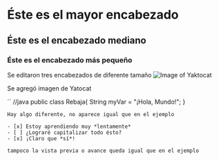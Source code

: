 # Éste es el mayor encabezado
## Éste es el encabezado mediano
### Éste es el encabezado más pequeño

Se editaron tres encabezados de diferente tamaño
![Image of Yaktocat](https://octodex.github.com/images/yaktocat.png)

Se agregó imagen de Yatocat

`` //java
public class Rebaja{
String myVar = "¡Hola, Mundo!";
}
```
Hay algo diferente, no aparece igual que en el ejemplo

- [x] Estoy aprendiendo muy *lentamente*
- [ ] ¿Lograré capitalizar todo ésto?
- [x] ¡Claro que *sí*!

tampoco la vista previa o avance queda igual que en el ejemplo
